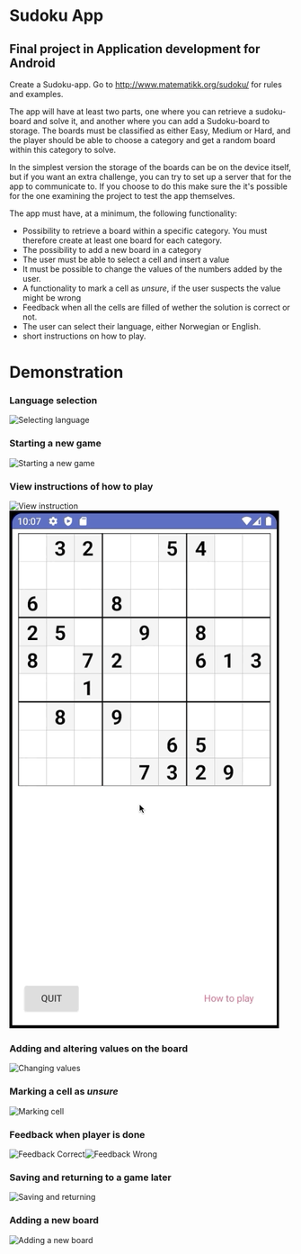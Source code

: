 # Sudoku App
## Final project in Application development for Android
Create a Sudoku-app. Go to http://www.matematikk.org/sudoku/ for rules and examples.

The app will have at least two parts, one where you can retrieve a sudoku-board and solve it, and another where you can add a Sudoku-board to storage.
The boards must be classified as either Easy, Medium or Hard, and the player should be able to choose a category and get a random board within this category to solve.

In the simplest version the storage of the boards can be on the device itself, but if you want an extra challenge, you can try to set up a server that for the app to communicate to. If you choose to do this make sure the it's possible for the one examining the project to test the app themselves.

The app must have, at a minimum, the following functionality:
- Possibility to retrieve a board within a specific category. You must therefore create at least one board for each category.
- The possibility to add a new board in a category
- The user must be able to select a cell and insert a value
- It must be possible to change the values of the numbers added by the user.
- A functionality to mark a cell as *unsure*, if the user suspects the value might be wrong
- Feedback when all the cells are filled of wether the solution is correct or not.
- The user can select their language, either Norwegian or English.
- short instructions on how to play.


# Demonstration
### Language selection
![Selecting language](./media/langauge_selection.gif)

### Starting a new game
![Starting a new game](./media/new_game.gif)

### View instructions of how to play
![View instruction](./media/view_instructions_menu.gif)![View instruction](./media/view_instructions_game.gif)

### Adding and altering values on the board
![Changing values](./media/changing_values.gif)

### Marking a cell as *unsure*
![Marking cell](./media/mark_unsure.gif)

### Feedback when player is done
![Feedback Correct](./media/solution_correct.gif)![Feedback Wrong](./media/solution_incorrect.gif)

### Saving and returning to a game later
![Saving and returning](./media/save_and_return.gif)

### Adding a new board
![Adding a new board](./media/adding_board.gif)
